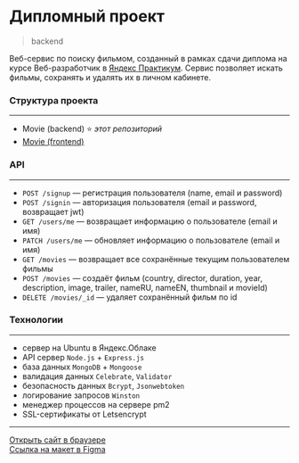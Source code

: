 # **Дипломный проект**
> backend

Веб-сервис по поиску фильмом, созданный в рамках сдачи диплома на курсе Веб-разработчик в [Яндекс Практикум](https://practicum.yandex.ru "сервис онлайн-образования"). Сервис позволяет искать фильмы, сохранять и удалять их в личном кабинете.

### **Структура проекта**
***
* Movie (backend) :star: *этот репозиторий*
* [Movie (frontend)](https://github.com/romankrivopalov/movies-explorer-frontend)

### **API**
***
* `POST /signup` — регистрация пользователя (name, email и password)
* `POST /signin` — авторизация пользователя (email и password, возвращает jwt)
* `GET /users/me` — возвращает информацию о пользователе (email и имя)
* `PATCH /users/me` — обновляет информацию о пользователе (email и имя)
* `GET /movies` — возвращает все сохранённые текущим пользователем фильмы
* `POST /movies` — создаёт фильм (country, director, duration, year, description, image, trailer, nameRU, nameEN, thumbnail и movieId)
* `DELETE /movies/_id` — удаляет сохранённый фильм по id

### **Технологии**
***
* сервер на Ubuntu в Яндекс.Облаке
* API сервер `Node.js` + `Express.js`
* база данных `MongoDB` + `Mongoose`
* валидация данных `Celebrate`, `Validator`
* безопасность данных `Bcrypt`, `Jsonwebtoken`
* логирование запросов `Winston`
* менеджер процессов на сервере pm2
* SSL-сертификаты от Letsencrypt

***
[Открыть сайт в браузере](https://krivo.nomoredomains.rocks)\
[Ссылка на макет в Figma](https://www.figma.com/file/Ig7xSmE1dlZDPPLNv1Bqpq/Diploma-(Copy)?type=design&node-id=891%3A3857&t=cFEftSFF5Owm87eP-1)
